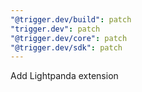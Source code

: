 ```yaml
---
"@trigger.dev/build": patch
"trigger.dev": patch
"@trigger.dev/core": patch
"@trigger.dev/sdk": patch
---
```


Add Lightpanda extension
